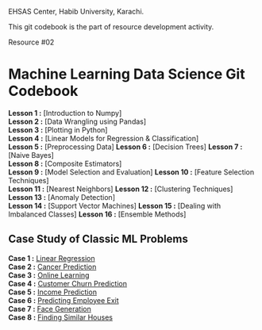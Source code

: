 EHSAS Center, Habib University, Karachi.

This git codebook is the part of resource development activity.

Resource #02

# Machine Learning Data Science Git Codebook

**Lesson 1 :** [Introduction to Numpy]  
**Lesson 2 :** [Data Wrangling using Pandas]  
**Lesson 3 :** [Plotting in Python]  
**Lesson 4 :** [Linear Models for Regression & Classification]  
**Lesson 5 :** [Preprocessing Data]
**Lesson 6 :** [Decision Trees]
**Lesson 7 :** [Naive Bayes]  
**Lesson 8 :** [Composite Estimators]  
**Lesson 9 :** [Model Selection and Evaluation] 
**Lesson 10 :** [Feature Selection Techniques]  
**Lesson 11 :** [Nearest Neighbors]
**Lesson 12 :** [Clustering Techniques]  
**Lesson 13 :** [Anomaly Detection]  
**Lesson 14 :** [Support Vector Machines]
**Lesson 15 :** [Dealing with Imbalanced Classes] 
**Lesson 16 :** [Ensemble Methods]  


## Case Study of Classic ML Problems
**Case 1 :** [Linear Regression](https://github.com/zekelabs/data-science-complete-tutorial/blob/master/LR%20Example.ipynb)  
**Case 2 :** [Cancer Prediction](https://github.com/zekelabs/data-science-complete-tutorial/blob/master/Cancer%20Prediction.ipynb)  
**Case 3 :** [Online Learning](https://github.com/zekelabs/data-science-complete-tutorial/blob/master/Online%20Learning.ipynb)  
**Case 4 :** [Customer Churn Prediction](https://github.com/zekelabs/data-science-complete-tutorial/blob/master/Project%20-%20Customer%20Churn%20Prediction.ipynb)  
**Case 5 :** [Income Prediction](https://github.com/zekelabs/data-science-complete-tutorial/blob/master/Project%20-%20Income%20Prediction.ipynb)  
**Case 6 :** [Predicting Employee Exit](https://github.com/zekelabs/data-science-complete-tutorial/blob/master/Project%20-%20Predicting%20Employee%20Exit.ipynb)  
**Case 7 :** [Face Generation](https://github.com/zekelabs/data-science-complete-tutorial/blob/master/Project%20-%20Face%20Generation.ipynb)  
**Case 8 :** [Finding Similar Houses](https://github.com/zekelabs/data-science-complete-tutorial/blob/master/Project%20-%20Finding%20Similar%20Houses.ipynb)  	

